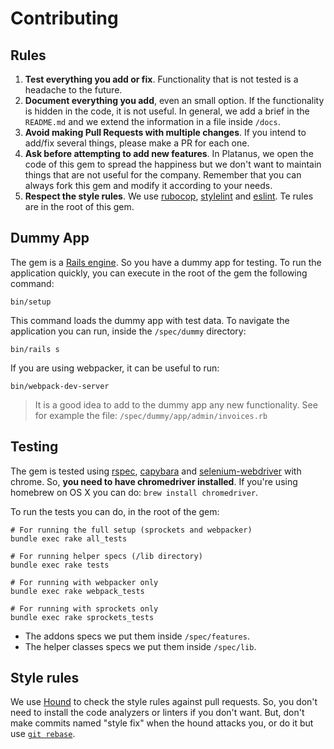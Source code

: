 # Contributing

## Rules

1. **Test everything you add or fix**. Functionality that is not tested is a headache to the future.
1. **Document everything you add**, even an small option. If the functionality is hidden in the code, it is not useful.
In general, we add a brief in the `README.md` and we extend the information in a file inside `/docs`.
1. **Avoid making Pull Requests with multiple changes**. If you intend to add/fix several things, please make a PR for each one.
1. **Ask before attempting to add new features**. In Platanus, we open the code of this gem to spread the happiness but we don't want to maintain things that are not useful for the company. Remember that you can always fork this gem and modify it according to your needs.
1. **Respect the style rules**. We use [rubocop](https://github.com/bbatsov/rubocop), [stylelint](https://github.com/stylelint/stylelint) and [eslint](https://eslint.org/). Te rules are in the root of this gem.

## Dummy App

The gem is a [Rails engine](http://guides.rubyonrails.org/v4.2/engines.html). So you have a dummy app for testing.
To run the application quickly, you can execute in the root of the gem the following command:

```
bin/setup
```

This command loads the dummy app with test data.
To navigate the application you can run, inside the `/spec/dummy` directory:

```
bin/rails s
```

If you are using webpacker, it can be useful to run:

```
bin/webpack-dev-server
```

> It is a good idea to add to the dummy app any new functionality. See for example the file: `/spec/dummy/app/admin/invoices.rb`

## Testing

The gem is tested using [rspec](https://github.com/rspec/rspec-rails), [capybara](https://github.com/teamcapybara/capybara#using-capybara-with-rspec) and [selenium-webdriver](https://github.com/SeleniumHQ/selenium/tree/master/rb) with chrome. So, **you need to have chromedriver installed**.
If you're using homebrew on OS X you can do: `brew install chromedriver`.

To run the tests you can do, in the root of the gem:

```
# For running the full setup (sprockets and webpacker)
bundle exec rake all_tests

# For running helper specs (/lib directory)
bundle exec rake tests

# For running with webpacker only
bundle exec rake webpack_tests

# For running with sprockets only
bundle exec rake sprockets_tests
```

- The addons specs we put them inside `/spec/features`.
- The helper classes specs we put them inside `/spec/lib`.

## Style rules

We use [Hound](https://houndci.com/) to check the style rules against pull requests. So, you don't need to install the code analyzers or linters if you don't want. But, don't make commits named "style fix" when the hound attacks you, or do it but use [`git rebase`](https://help.github.com/articles/about-git-rebase/).
